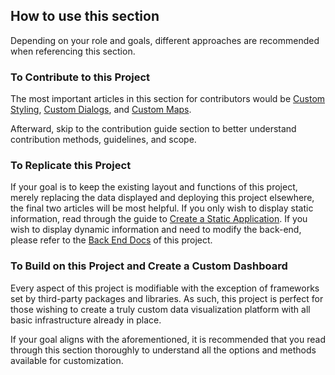 ## How to use this section

Depending on your role and goals, different approaches are recommended when referencing this section.

### To Contribute to this Project

The most important articles in this section for contributors would be [Custom Styling](/front-end/custom-styling), [Custom Dialogs](/front-end/custom-dialogs), and [Custom Maps](/front-end/custom-maps).

Afterward, skip to the contribution guide section to better understand contribution methods, guidelines, and scope.

### To Replicate this Project

If your goal is to keep the existing layout and functions of this project, merely replacing the data displayed and deploying this project elsewhere, the final two articles will be most helpful. If you only wish to display static information, read through the guide to [Create a Static Application](/front-end/create-a-static-application). If you wish to display dynamic information and need to modify the back-end, please refer to the [Back End Docs](/back-end) of this project.

### To Build on this Project and Create a Custom Dashboard

Every aspect of this project is modifiable with the exception of frameworks set by third-party packages and libraries. As such, this project is perfect for those wishing to create a truly custom data visualization platform with all basic infrastructure already in place.

If your goal aligns with the aforementioned, it is recommended that you read through this section thoroughly to understand all the options and methods available for customization.
